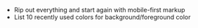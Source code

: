 - Rip out everything and start again with mobile-first markup
- List 10 recently used colors for background/foreground color
